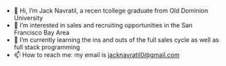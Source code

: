 - 👋 Hi, I’m Jack Navratil, a recen tcollege graduate from Old Dominion University
- 👀 I’m interested in sales and recruiting opportunities in the San Francisco Bay Area
- 🌱 I’m currently learning the ins and outs of the full sales cycle as well as full stack programming
- 📫 How to reach me: my email is jacknavratil0@gmail.com

<!---
jnavr002/jnavr002 is a ✨ special ✨ repository because its `README.md` (this file) appears on your GitHub profile.
You can click the Preview link to take a look at your changes.
--->

